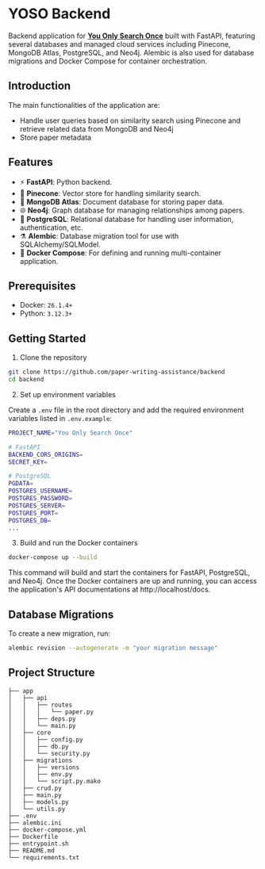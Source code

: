# YOSO Backend

Backend application for [**You Only Search Once**](https://github.com/paper-writing-assistance/you-only-search-once) built with FastAPI, featuring several databases and managed cloud services including Pinecone, MongoDB Atlas, PostgreSQL, and Neo4j. Alembic is also used for database migrations and Docker Compose for container orchestration.

## Introduction
The main functionalities of the application are:
- Handle user queries based on similarity search using Pinecone and retrieve related data from MongoDB and Neo4j
- Store paper metadata

## Features
- ⚡️ **FastAPI**: Python backend.
- 🌲 **Pinecone**: Vector store for handling similarity search.
- 🍃 **MongoDB Atlas**: Document database for storing paper data.
- 🌐 **Neo4j**: Graph database for managing relationships among papers.
- 💾 **PostgreSQL**: Relational database for handling user information, authentication, etc.
- ⚗️ **Alembic**: Database migration tool for use with SQLAlchemy/SQLModel.
- 🐳 **Docker Compose**: For defining and running multi-container application.


## Prerequisites
- Docker: `26.1.4+`
- Python: `3.12.3+`

## Getting Started
1. Clone the repository
```bash
git clone https://github.com/paper-writing-assistance/backend
cd backend
```

2. Set up environment variables

Create a `.env` file in the root directory and add the required environment variables listed in `.env.example`:
```bash
PROJECT_NAME="You Only Search Once"

# FastAPI
BACKEND_CORS_ORIGINS=
SECRET_KEY=

# PostgreSQL
PGDATA=
POSTGRES_USERNAME=
POSTGRES_PASSWORD=
POSTGRES_SERVER=
POSTGRES_PORT=
POSTGRES_DB=
...
```

3. Build and run the Docker containers
```bash
docker-compose up --build
```
This command will build and start the containers for FastAPI, PostgreSQL, and Neo4j. Once the Docker containers are up and running, you can access the application's API documentations at http://localhost/docs.

## Database Migrations

To create a new migration, run:
```bash
alembic revision --autogenerate -m "your migration message"
```

## Project Structure
```
├── app
│   ├── api
│   │   ├── routes
│   │   │   └── paper.py
│   │   ├── deps.py
│   │   └── main.py
│   ├── core
│   │   ├── config.py
│   │   ├── db.py
│   │   └── security.py
│   ├── migrations
│   │   ├── versions
│   │   ├── env.py
│   │   └── script.py.mako
│   ├── crud.py
│   ├── main.py
│   ├── models.py
│   └── utils.py
├── .env
├── alembic.ini
├── docker-compose.yml
├── Dockerfile
├── entrypoint.sh
├── README.md
└── requirements.txt
```